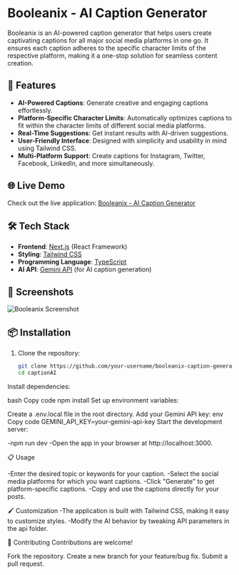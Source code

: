 # Booleanix - AI Caption Generator

Booleanix is an AI-powered caption generator that helps users create captivating captions for all major social media platforms in one go. It ensures each caption adheres to the specific character limits of the respective platform, making it a one-stop solution for seamless content creation.

## 🚀 Features

- **AI-Powered Captions**: Generate creative and engaging captions effortlessly.
- **Platform-Specific Character Limits**: Automatically optimizes captions to fit within the character limits of different social media platforms.
- **Real-Time Suggestions**: Get instant results with AI-driven suggestions.
- **User-Friendly Interface**: Designed with simplicity and usability in mind using Tailwind CSS.
- **Multi-Platform Support**: Create captions for Instagram, Twitter, Facebook, LinkedIn, and more simultaneously.

## 🌐 Live Demo

Check out the live application: [Booleanix - AI Caption Generator](https://booleanix.com)

## 🛠️ Tech Stack

- **Frontend**: [Next.js](https://nextjs.org/) (React Framework)
- **Styling**: [Tailwind CSS](https://tailwindcss.com/)
- **Programming Language**: [TypeScript](https://www.typescriptlang.org/)
- **AI API**: [Gemini API](https://gemini.api) (for AI caption generation)

## 📸 Screenshots

![Booleanix Screenshot](https://github.com/user-attachments/assets/c2454614-b009-47da-b1f0-80b96a03ae80)

## 📦 Installation

1. Clone the repository:
   ```bash
   git clone https://github.com/your-username/booleanix-caption-generator.git
   cd captionAI
Install dependencies:

bash
Copy code
npm install
Set up environment variables:

Create a .env.local file in the root directory.
Add your Gemini API key:
env
Copy code
GEMINI_API_KEY=your-gemini-api-key
Start the development server:


-npm run dev
-Open the app in your browser at http://localhost:3000.

📋 Usage

-Enter the desired topic or keywords for your caption.
-Select the social media platforms for which you want captions.
-Click "Generate" to get platform-specific captions.
-Copy and use the captions directly for your posts.


🖌️ Customization
-The application is built with Tailwind CSS, making it easy to customize styles.
-Modify the AI behavior by tweaking API parameters in the api folder.


🤝 Contributing
Contributions are welcome!

Fork the repository.
Create a new branch for your feature/bug fix.
Submit a pull request.
